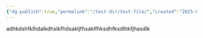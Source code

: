 ```yaml
---
{"dg-publish":true,"permalink":"/test-dir/test-file/","created":"2025-01-03T15:05:38.112+09:00","updated":"2025-01-03T15:07:56.674+09:00"}
---
```


adhkdshfklhdalkdhslkfhdsakljfhsaklfhksdhfksdlhkfjhasdlk